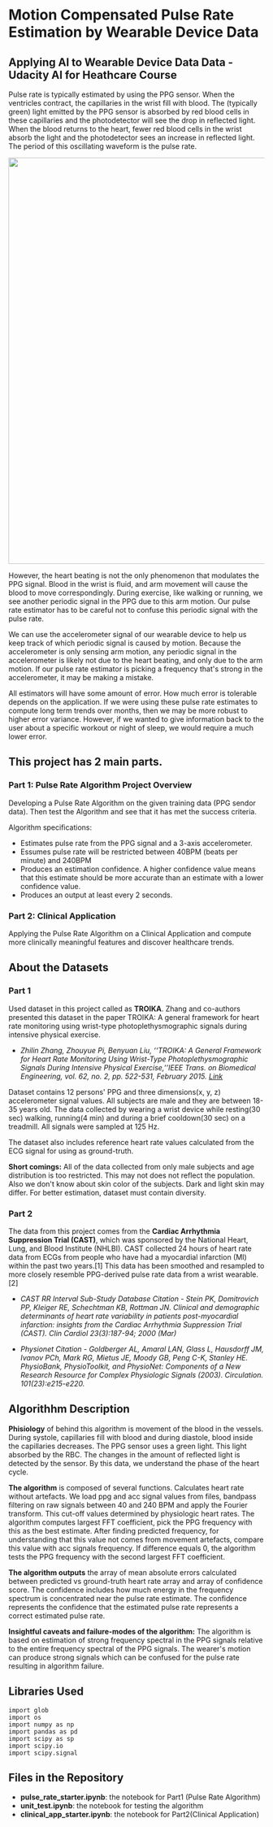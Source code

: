 # Motion Compensated Pulse Rate Estimation by Wearable Device Data
## Applying AI to Wearable Device Data Data - Udacity AI for Heathcare Course

Pulse rate is typically estimated by using the PPG sensor. When the ventricles contract, the capillaries in the wrist fill with blood. The (typically green) light emitted by the PPG sensor is absorbed by red blood cells in these capillaries and the photodetector will see the drop in reflected light. When the blood returns to the heart, fewer red blood cells in the wrist absorb the light and the photodetector sees an increase in reflected light. The period of this oscillating waveform is the pulse rate.

<img src="https://video.udacity-data.com/topher/2020/February/5e3c882a_ppg-mechanics/ppg-mechanics.png" width="800px" height="auto">

However, the heart beating is not the only phenomenon that modulates the PPG signal. Blood in the wrist is fluid, and arm movement will cause the blood to move correspondingly. During exercise, like walking or running, we see another periodic signal in the PPG due to this arm motion. Our pulse rate estimator has to be careful not to confuse this periodic signal with the pulse rate.

We can use the accelerometer signal of our wearable device to help us keep track of which periodic signal is caused by motion. Because the accelerometer is only sensing arm motion, any periodic signal in the accelerometer is likely not due to the heart beating, and only due to the arm motion. If our pulse rate estimator is picking a frequency that's strong in the accelerometer, it may be making a mistake.

All estimators will have some amount of error. How much error is tolerable depends on the application. If we were using these pulse rate estimates to compute long term trends over months, then we may be more robust to higher error variance. However, if we wanted to give information back to the user about a specific workout or night of sleep, we would require a much lower error.

## This project has 2 main parts.

### Part 1: Pulse Rate Algorithm Project Overview 
Developing a Pulse Rate Algorithm on the given training data (PPG sendor data). Then test the Algorithm and see that it has met the success criteria.

Algorithm specifications:
- Estimates pulse rate from the PPG signal and a 3-axis accelerometer.
- Essumes pulse rate will be restricted between 40BPM (beats per minute) and 240BPM
- Produces an estimation confidence. A higher confidence value means that this estimate should be more accurate than an estimate with a lower confidence value.
- Produces an output at least every 2 seconds.

### Part 2: Clinical Application
Applying the Pulse Rate Algorithm on a Clinical Application and compute more clinically meaningful features and discover healthcare trends.

## About the Datasets
### Part 1
Used dataset in this project called as **TROIKA**. Zhang and co-authors presented this dataset in the paper TROIKA: A general framework for heart rate monitoring using wrist-type photoplethysmographic signals during intensive physical exercise.

- *Zhilin Zhang, Zhouyue Pi, Benyuan Liu, ‘‘TROIKA: A General Framework for Heart Rate Monitoring Using Wrist-Type Photoplethysmographic Signals During Intensive Physical Exercise,’’IEEE Trans. on Biomedical Engineering, vol. 62, no. 2, pp. 522-531, February 2015. [Link](https://ieeexplore.ieee.org/document/6905737)*

Dataset contains 12 persons' PPG and three dimensions(x, y, z) accelerometer signal values. All subjects are male and they are between 18-35 years old. The data collected by wearing a wrist device while resting(30 sec) walking, running(4 min) and during a brief cooldown(30 sec) on a treadmill. All signals were sampled at 125 Hz.

The dataset also includes reference heart rate values calculated from the ECG signal for using as ground-truth.

**Short comings:** All of the data collected from only male subjects and age distribution is too restricted. This may not does not reflect the population. Also we don't know about skin color of the subjects. Dark and light skin may differ. For better estimation, dataset must contain diversity.

### Part 2
The data from this project comes from the **Cardiac Arrhythmia Suppression Trial (CAST)**, which was sponsored by the National Heart, Lung, and Blood Institute (NHLBI). CAST collected 24 hours of heart rate data from ECGs from people who have had a myocardial infarction (MI) within the past two years.[1] This data has been smoothed and resampled to more closely resemble PPG-derived pulse rate data from a wrist wearable.[2]

- *CAST RR Interval Sub-Study Database Citation - Stein PK, Domitrovich PP, Kleiger RE, Schechtman KB, Rottman JN. Clinical and demographic determinants of heart rate variability in patients post-myocardial infarction: insights from the Cardiac Arrhythmia Suppression Trial (CAST). Clin Cardiol 23(3):187-94; 2000 (Mar)*

- *Physionet Citation - Goldberger AL, Amaral LAN, Glass L, Hausdorff JM, Ivanov PCh, Mark RG, Mietus JE, Moody GB, Peng C-K, Stanley HE. PhysioBank, PhysioToolkit, and PhysioNet: Components of a New Research Resource for Complex Physiologic Signals (2003). Circulation. 101(23):e215-e220.*

## Algorithhm Description
**Phisiology** of behind this algorithm is movement of the blood in the vessels. During systole, capillaries fill with blood and during diastole, blood inside the capillaries decreases. The PPG sensor uses a green light. This light absorbed by the RBC. The changes in the amount of reflected light is detected by the sensor. By this data, we understand the phase of the heart cycle.

**The algorithm** is composed of several functions. Calculates heart rate without artefacts. We load ppg and acc signal values from files, bandpass filtering on raw signals between 40 and 240 BPM and apply the Fourier transform. This cut-off values determined by physiologic heart rates. The algorithm computes largest FFT coefficient, pick the PPG frequency with this as the best estimate. After finding predicted frequency, for understanding that this value not comes from movement artefacts, compare this value with acc signals frequency. If difference equals 0, the algorithm tests the PPG frequency with the second largest FFT coefficient.

**The algorithm outputs** the array of mean absolute errors calculated between predicted vs ground-truth heart rate array and array of confidence score. The confidence includes how much energy in the frequency spectrum is concentrated near the pulse rate estimate. The confidence represents the confidence that the estimated pulse rate represents a correct estimated pulse rate.

**Insightful caveats and failure-modes of the algorithm:** The algorithm is based on estimation of strong frequency spectral in the PPG signals relative to the entire frequency spectral of the PPG signals. The wearer's motion can produce strong signals which can be confused for the pulse rate resulting in algorithm failure.


## Libraries Used
```
import glob
import os
import numpy as np
import pandas as pd
import scipy as sp
import scipy.io
import scipy.signal
```

## Files in the Repository
- **pulse_rate_starter.ipynb**: the notebook for Part1 (Pulse Rate Algorithm)
- **unit_test.ipynb**: the notebook for testing the algorithm
- **clinical_app_starter.ipynb**: the notebook for Part2(Clinical Application)
